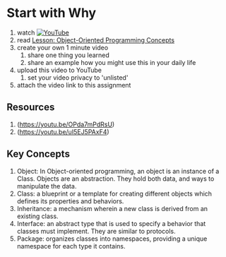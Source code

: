 # Start with Why

1. watch [![YouTube](https://i.ytimg.com/vi/u4ZoJKF_VuA/default.jpg)](https://www.youtube.com/watch?v=u4ZoJKF_VuA)
1. read [Lesson: Object-Oriented Programming Concepts](https://docs.oracle.com/javase/tutorial/java/concepts/index.html)
2. create your own 1 minute video 
	1. share one thing you learned
	1. share an example how you might use this in your daily life
3. upload this video to YouTube
	1. set your video privacy to 'unlisted'
4. attach the video link to this assignment

## Resources
1. (https://youtu.be/OPda7mPdRsU)
1. (https://youtu.be/uI5EJ5PAxF4)

## Key Concepts

1. Object: In Object-oriented programming, an object is an instance of a Class. Objects are an abstraction. They hold both data, and ways to manipulate the data.
1. Class: a blueprint or a template for creating different objects which defines its properties and behaviors. 
1. Inheritance: a mechanism wherein a new class is derived from an existing class.
1. Interface: an abstract type that is used to specify a behavior that classes must implement. They are similar to protocols.
1. Package: organizes classes into namespaces, providing a unique namespace for each type it contains.
